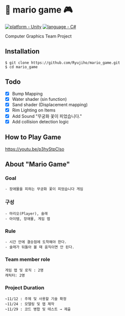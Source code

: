 # 🌺 mario game 🎮

<a href="https://"><img src="https://img.shields.io/badge/platform-iOS-2ea44f" alt="platform - Unity"></a> <a href="https://"><img src="https://img.shields.io/static/v1?label=language&message=C%23&color=2ea44f" alt="language - C#"></a>

Computer Graphics Team Project

## Installation
```
$ git clone https://github.com/Ryujiho/mario_game.git
$ cd mario_game
```
## Todo
- [x] Bump Mapping
- [x] Water shader (sin function)
- [x] Sand shader (Displacement mapping)
- [x] Rim Lighting on Items
- [x] Add Sound "무궁화 꽃이 피었습니다."
- [x] Add collision detection logic

## How to Play Game
https://youtu.be/p3hyStpClso


## About "Mario Game"
### Goal
    - 장애물을 피하는 무궁화 꽃이 피었습니다 게임

### 구성
    - 마리오(Player), 술래
    - 아이템, 장애물, 게임 맵

### Rule
    - 시간 안에 결승점에 도착해야 한다.
    - 술래가 뒤돌아 볼 때 움직이면 안 된다.

### Team member role
    게임 맵 및 로직 : 2명
    캐릭터: 2명
        
### Project Duration
    ~11/12 : 주제 및 사용할 기술 확정
    ~11/24 : 모델링 및 맵 제작
    ~11/29 : 코드 병합 및 테스트 → 제출
      
